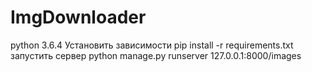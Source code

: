 # ImgDownloader
python 3.6.4
Установить зависимости pip install -r requirements.txt
запустить сервер python manage.py runserver
127.0.0.1:8000/images
